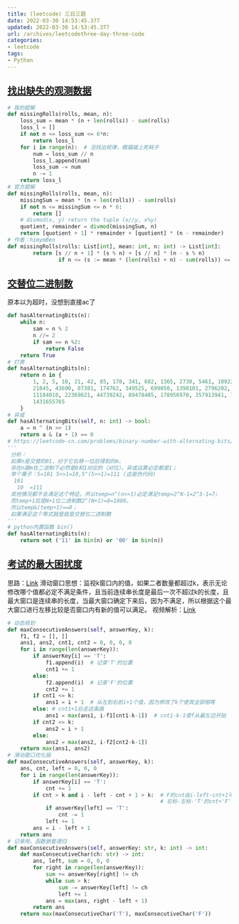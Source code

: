 ```yaml
---
title: (leetcode) 三日三题
date: 2022-03-30 14:53:45.377
updated: 2022-03-30 14:53:45.377
url: /archives/leetcodethree-day-three-code
categories: 
- leetcode
tags: 
- Python
---
```


## [找出缺失的观测数据](https://leetcode-cn.com/problems/find-missing-observations/)
```python
# 我的题解
def missingRolls(rolls, mean, n):
    loss_sum = mean * (n + len(rolls)) - sum(rolls)
    loss_l = []
    if not n <= loss_sum <= 6*n:
        return loss_l
    for i in range(n):  # 没找出规律，瞎猫碰上死耗子
        num = loss_sum // n
        loss_l.append(num)
        loss_sum -= num
        n -= 1
    return loss_l
# 官方题解
def missingRolls(rolls, mean, n):
    missingSum = mean * (n + len(rolls)) - sum(rolls)
    if not n <= missingSum <= n * 6:
        return []
    # divmod(x, y) return the tuple (x//y, x%y)
    quotient, remainder = divmod(missingSum, n) 
    return [quotient + 1] * remainder + [quotient] * (n - remainder)
# 作者：himymBen
def missingRolls(rolls: List[int], mean: int, n: int) -> List[int]:
        return [s // n + 1] * (s % n) + [s // n] * (n - s % n) 
                if n <= (s := mean * (len(rolls) + n) - sum(rolls)) <= 6 * n else []
```
## [交替位二进制数](https://leetcode-cn.com/problems/binary-number-with-alternating-bits/)
原本以为超时，没想到直接ac了
```python
def hasAlternatingBits(n):
    while n:
        sam = n % 2
        n //= 2
        if sam == n %2:
            return False
    return True
# 打表
def hasAlternatingBits(n):
    return n in {
        1, 2, 5, 10, 21, 42, 85, 170, 341, 682, 1365, 2730, 5461, 10922,
        21845, 43690, 87381, 174762, 349525, 699050, 1398101, 2796202, 5592405,
        11184810, 22369621, 44739242, 89478485, 178956970, 357913941, 715827882,
        1431655765
    }
# 异或
def hasAlternatingBits(self, n: int) -> bool:
    a = n ^ (n >> 1)
    return a & (a + 1) == 0
# https://leetcode-cn.com/problems/binary-number-with-alternating-bits/comments/35738
'''
 分析：
 如果n是交替的01，对于它右移一位后得到的m，
 存在n跟m在二进制下必然是0和1对应的（对位）。异或运算必定都是1；
 举个栗子：5=101 5>>1=10,5^(5>>1)=111 (这是伪代码)
  101
   10  =111
 其他情况都不会满足这个特征。所以temp=n^(n>>1)必定满足temp=2^N-1=2^3-1=7;
 而temp+1后是N+1位二进制数2^(N+1)=8=1000。
 所以temp&(temp+1)==0；
 如果满足这个等式就是就是交替位二进制数
'''
# python内置函数 bin()
def hasAlternatingBits(n):
    return not ('11' in bin(n) or '00' in bin(n))
```
## [考试的最大困扰度](https://leetcode-cn.com/problems/maximize-the-confusion-of-an-exam/)
思路：[Link](https://leetcode-cn.com/problems/maximize-the-confusion-of-an-exam/solution/-by-mochi-ds-onfv/)
滑动窗口思想：监视k窗口内的值，如果二者数量都超过k，表示无论修改哪个值都必定不满足条件，且当前连续串长度是最后一次不超过k的长度，且最大窗口是连续串的长度，当最大窗口确定下来后，因为不满足，所以根据这个最大窗口进行左移比较是否窗口内有新的值可以满足。
视频解析：[Link](https://leetcode-cn.com/problems/maximize-the-confusion-of-an-exam/solution/shua-ti-ka-pei-guan-hua-dong-chuang-kou-te8b0/)
```python
# 动态规划
def maxConsecutiveAnswers(self, answerKey, k):
    f1, f2 = [], []
    ans1, ans2, cnt1, cnt2 = 0, 0, 0, 0
    for i in range(len(answerKey)):
        if answerKey[i] == 'T':
            f1.append(i)  # 记录'T'的位置
            cnt1 += 1
        else:
            f2.append(i)  # 记录'F'的位置
            cnt2 += 1
        if cnt1 <= k:
            ans1 = i + 1  # 从左到右前i+1个值，因为修改了k个使其全部相等
        else: # cnt1+1后走这条路
            ans1 = max(ans1, i-f1[cnt1-k-1])  # cnt1-k-1使f从最左边开始
        if cnt2 <= k:
            ans2 = i + 1
        else:
            ans2 = max(ans2, i-f2[cnt2-k-1])
    return max(ans1, ans2)
# 滑动窗口优化版
def maxConsecutiveAnswers(self, answerKey, k):
    ans, cnt, left = 0, 0, 0
    for i in range(len(answerKey)):
        if answerKey[i] == 'T':
            cnt += 1
        if cnt > k and i - left - cnt + 1 > k:  # F的cnt由i-left-cnt+1可得
                                                # 右标-左标-'T'的cnt+'F'本身
            if answerKey[left] == 'T':
                cnt -= 1
            left += 1
        ans = i - left + 1
    return ans
# 记录用，函数嵌套递归
def maxConsecutiveAnswers(self, answerKey: str, k: int) -> int:
    def maxConsecutiveChar(ch: str) -> int:
        ans, left, sum = 0, 0, 0
        for right in range(len(answerKey)):
            sum += answerKey[right] != ch
            while sum > k:
                sum -= answerKey[left] != ch
                left += 1
            ans = max(ans, right - left + 1)
        return ans
    return max(maxConsecutiveChar('T'), maxConsecutiveChar('F'))

```
